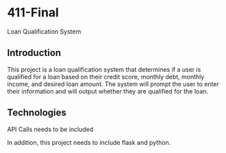 # 411-Final

Loan Qualification System

## Introduction

This project is a loan qualification system that determines if a user is qualified for a loan based on their credit score, monthly debt, monthly income, and desired loan amount. The system will prompt the user to enter their information and will output whether they are qualified for the loan.

## Technologies

API Calls needs to be included

In addition, this project needs to include flask and python.

